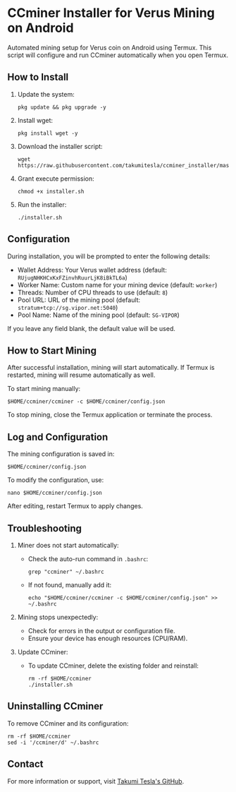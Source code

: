 # CCminer Installer for Verus Mining on Android

Automated mining setup for Verus coin on Android using Termux. This script will configure and run CCminer automatically when you open Termux.

## How to Install
1. Update the system:
   ```
   pkg update && pkg upgrade -y
   ```
2. Install wget:
   ```
   pkg install wget -y
   ```
3. Download the installer script:
   ```
   wget https://raw.githubusercontent.com/takumitesla/ccminer_installer/master/installer.sh
   ```
4. Grant execute permission:
   ```
   chmod +x installer.sh
   ```
5. Run the installer:
   ```
   ./installer.sh
   ```

## Configuration
During installation, you will be prompted to enter the following details:
- Wallet Address: Your Verus wallet address (default: `RUjugNHKHCxKxFZinvhRuurLjK8iBkTL6a`)
- Worker Name: Custom name for your mining device (default: `worker`)
- Threads: Number of CPU threads to use (default: `8`)
- Pool URL: URL of the mining pool (default: `stratum+tcp://sg.vipor.net:5040`)
- Pool Name: Name of the mining pool (default: `SG-VIPOR`)

If you leave any field blank, the default value will be used.

## How to Start Mining
After successful installation, mining will start automatically. If Termux is restarted, mining will resume automatically as well.

To start mining manually:
```
$HOME/ccminer/ccminer -c $HOME/ccminer/config.json
```
To stop mining, close the Termux application or terminate the process.

## Log and Configuration
The mining configuration is saved in:
```
$HOME/ccminer/config.json
```
To modify the configuration, use:
```
nano $HOME/ccminer/config.json
```
After editing, restart Termux to apply changes.

## Troubleshooting
1. Miner does not start automatically:
   - Check the auto-run command in `.bashrc`:
     ```
     grep "ccminer" ~/.bashrc
     ```
   - If not found, manually add it:
     ```
     echo "$HOME/ccminer/ccminer -c $HOME/ccminer/config.json" >> ~/.bashrc
     ```

2. Mining stops unexpectedly:
   - Check for errors in the output or configuration file.
   - Ensure your device has enough resources (CPU/RAM).

3. Update CCminer:
   - To update CCminer, delete the existing folder and reinstall:
     ```
     rm -rf $HOME/ccminer
     ./installer.sh
     ```

## Uninstalling CCminer
To remove CCminer and its configuration:
```
rm -rf $HOME/ccminer
sed -i '/ccminer/d' ~/.bashrc
```

## Contact
For more information or support, visit [Takumi Tesla's GitHub](https://github.com/takumitesla/).
